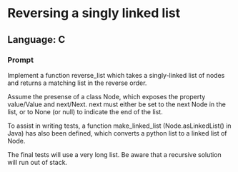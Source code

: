 # Reversing a singly linked list
## Language: C

### Prompt
Implement a function reverse_list which takes a singly-linked list of nodes and returns a matching list in the reverse order.

Assume the presense of a class Node, which exposes the property value/Value and next/Next. next must either be set to the next Node in the list, or to None (or null) to indicate the end of the list.

To assist in writing tests, a function make_linked_list (Node.asLinkedList() in Java) has also been defined, which converts a python list to a linked list of Node.

The final tests will use a very long list. Be aware that a recursive solution will run out of stack.
